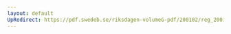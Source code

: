 ```yaml
---
layout: default
UpRedirect: https://pdf.swedeb.se/riksdagen-volumeG-pdf/200102/reg_200102/reg_200102_0564.pdf
---
```

